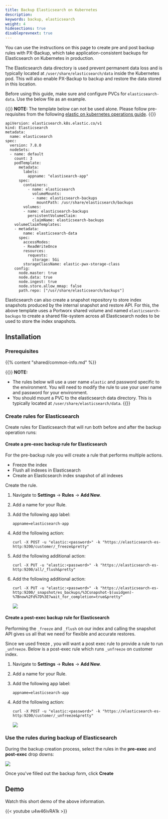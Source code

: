 ```yaml
---
title: Backup Elasticsearch on Kubernetes
description: 
keywords: backup, elasticsearch
weight: 4
hidesections: true
disableprevnext: true
---
```


You can use the instructions on this page to create pre and post backup rules with PX-Backup, which take application-consistent backups for Elasticsearch on Kubernetes in production.

The Elasticsearch data directory is used prevent permanent data loss and is typically located at `/user/share/elasticsearch/data` inside the Kubernetes pod. This will also enable PX-Backup to backup and restore the data stored in this location.

Before using this guide, make sure and configure PVCs for `elasticsearch-data`. Use the below file as an example. 

{{<info>}}
**NOTE:** The template below can not be used alone. Please follow pre-requisites from the following [elastic on kubernetes operations guide](https://www.elastic.co/guide/en/cloud-on-k8s/current/k8s-deploy-eck.html).
{{</info>}}


```
apiVersion: elasticsearch.k8s.elastic.co/v1
kind: Elasticsearch
metadata:
  name: elasticsearch
spec:
  version: 7.8.0
  nodeSets:
  - name: default
    count: 3
    podTemplate:
      metadata:
        labels:
          appname: "elastisearch-app"
      spec:
        containers:
          - name: elasticsearch
            volumeMounts:
            - name: elasticsearch-backups
              mountPath: /usr/share/elasticsearch/backups
        volumes:
        - name: elasticsearch-backups
          persistentVolumeClaim:
            claimName: elasticsearch-backups
    volumeClaimTemplates:
    - metadata:
        name: elasticsearch-data
      spec:
        accessModes:
        - ReadWriteOnce
        resources:
          requests:
            storage: 5Gi
        storageClassName: elastic-pwx-storage-class
    config:
      node.master: true
      node.data: true
      node.ingest: true
      node.store.allow_mmap: false
      path.repo: ["/usr/share/elasticsearch/backups"]
```

Elasticsearch can also create a snapshot repository to store index snapshots produced by the internal snapshot and restore API. For this, the above template uses a Portworx shared volume and named `elasticsearch-backups` to create a shared file-system across all Elasticsearch nodes to be used to store the index snapshots.

## Installation

### Prerequisites

{{% content "shared/common-info.md" %}}

{{<info>}}
**NOTE:** 

* The rules below will use a user name `elastic` and password specific to the environment. You will need to modify the rule to use your user name and password for your environment.
* You should mount a PVC to the elasticsearch data directory. This is typically located at `/user/share/elasticsearch/data`.
{{</info>}}

### Create rules for Elasticsearch

Create rules for Elasticsearch that will run both before and after the backup operation runs:

#### Create a pre-exec backup rule for Elasticsearch

For the pre-backup rule you will create a rule that performs multiple actions.

- Freeze the index
- Flush all indexes in Elasticsearch
- Create an Elasticsearch index snapshot of all indexes

Create the rule.

1. Navigate to **Settings** → **Rules** → **Add New**.
2. Add a name for your Rule.
3. Add the following app label:

	```text
	appname=elasticsearch-app
	```

4. Add the following action:

	```text
	curl -X POST -u "elastic:<password>" -k "https://elasticsearch-es-http:9200/customer/_freeze&pretty"
	```

5. Add the following additional action:

	```text
	curl -X PUT -u "elastic:<password>" -k "https://elasticsearch-es-http:9200/all/_flush&pretty"
	```

6. Add the following additional action:

	```text
	curl -X PUT -u "elastic:<password>" -k "https://elasticsearch-es-http:9200/_snapshot/es_backups/%3Csnapshot-$(uuidgen)-%7Bnow%2Fd%7D%3E?wait_for_completion=true&pretty"
	```

    ![](/img/elastic-pre-rule.png)

#### Create a post-exec backup rule for Elasticsearch

Performing the `_freeze` and `_flush` on our index and calling the snapshot API gives us all that we need for flexible and accurate restores.

Since we used freeze , you will want a post exec rule to provide a rule to run `_unfreeze`. Below is a post-exec rule which runs `_unfreeze` on customer index.

1. Navigate to **Settings** → **Rules** → **Add New**.
2. Add a name for your Rule.
3. Add the following app label:

	```text
	appname=elasticsearch-app
	```

4. Add the following action:

	```text
	curl -X POST -u "elastic:<password>" -k "https://elasticsearch-es-http:9200/customer/_unfreeze&pretty"
	```

    ![](/img/elastic-post-rule.png)

### Use the rules during backup of Elasticsearch

During the backup creation process, select the rules in the **pre-exec** and **post-exec** drop downs:

![](/img/elastic-use-rules.png)

Once you've filled out the backup form, click **Create**

## Demo

Watch this short demo of the above information.

{{< youtube  u4w46ivRA1k >}}
